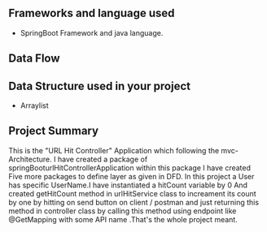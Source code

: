 ## Frameworks and language used 
* SpringBoot Framework and java language.
## Data Flow


## Data Structure used in your project
* Arraylist
## Project Summary

This is the "URL Hit Controller" Application which following the mvc-Architecture. I have created a package of springBooturlHitControllerApplication within this package I have created Five more packages to define layer as given in DFD. In this project a User has specific UserName.I have instantiated a hitCount variable by 0 And created getHitCount method in urlHitService class to increament its count by one by hitting on send button on client / postman and just returning this method in controller class by calling this method using endpoint like @GetMapping with some API name .That's the whole project meant. 
